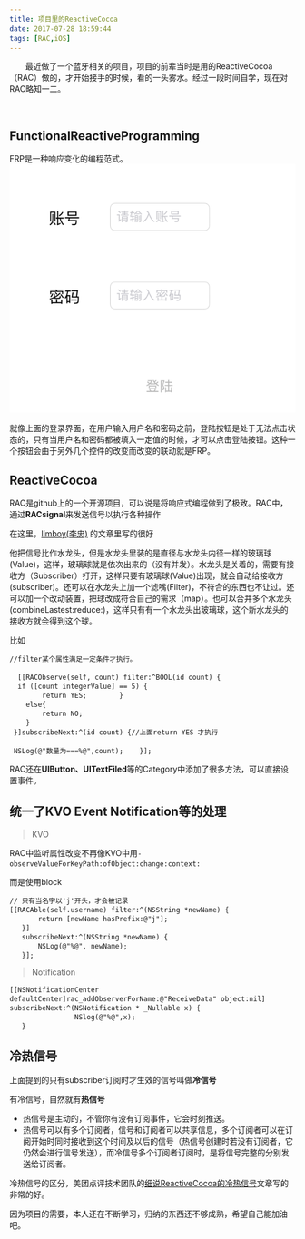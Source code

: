 ```yaml
---
title: 项目里的ReactiveCocoa
date: 2017-07-28 18:59:44
tags: [RAC,iOS] 
---
```




　　最近做了一个蓝牙相关的项目，项目的前辈当时是用的ReactiveCocoa（RAC）做的，才开始接手的时候，看的一头雾水。经过一段时间自学，现在对RAC略知一二。

​	<!-- more -->

## FunctionalReactiveProgramming

FRP是一种响应变化的编程范式。![FRP](/img/FRP.png)



就像上面的登录界面，在用户输入用户名和密码之前，登陆按钮是处于无法点击状态的，只有当用户名和密码都被填入一定值的时候，才可以点击登陆按钮。这种一个按钮会由于另外几个控件的改变而改变的联动就是FRP。

## ReactiveCocoa

RAC是github上的一个开源项目，可以说是将响应式编程做到了极致。RAC中，通过**RACsignal**来发送信号以执行各种操作

在这里，[limboy(李忠)](limboy.me) 的文章里写的很好

他把信号比作水龙头，但是水龙头里装的是直径与水龙头内径一样的玻璃球(Value)，这样，玻璃球就是依次出来的（没有并发）。水龙头是关着的，需要有接收方（Subscriber）打开，这样只要有玻璃球(Value)出现，就会自动给接收方(subscriber)。还可以在水龙头上加一个滤嘴(Filter)，不符合的东西也不让过。还可以加一个改动装置，把球改成符合自己的需求（map）。也可以合并多个水龙头(combineLastest:reduce:)，这样只有有一个水龙头出玻璃球，这个新水龙头的接收方就会得到这个球。



比如

```objc
//filter某个属性满足一定条件才执行。  

  [[RACObserve(self, count) filter:^BOOL(id count) {
  if ([count integerValue] == 5) {            
		return YES;        }
	else{           
	 	return NO;        
	}   
 }]subscribeNext:^(id count) {//上面return YES 才执行   

 NSLog(@"数量为===%@",count);    }];
```



RAC还在**UIButton、UITextFiled**等的Category中添加了很多方法，可以直接设置事件。





## 统一了KVO Event Notification等的处理

> KVO

RAC中监听属性改变不再像KVO中用```-observeValueForKeyPath:ofObject:change:context:```

而是使用block

```objc
// 只有当名字以'j'开头，才会被记录
[[RACAble(self.username) filter:^(NSString *newName) {
       return [newName hasPrefix:@"j"];
   }]
   subscribeNext:^(NSString *newName) {
       NSLog(@"%@", newName);
   }];
```

> Notification

```objc
[[NSNotificationCenter defaultCenter]rac_addObserverForName:@"ReceiveData" object:nil] subscribeNext:^(NSNotification * _Nullable x) {
                NSlog(@"%@",x);
   } 
```



## 冷热信号

上面提到的只有subscriber订阅时才生效的信号叫做**冷信号**

有冷信号，自然就有**热信号**

* 热信号是主动的，不管你有没有订阅事件，它会时刻推送。
* 热信号可以有多个订阅者，信号和订阅者可以共享信息，多个订阅者可以在订阅开始时同时接收到这个时间及以后的信号（热信号创建时若没有订阅者，它仍然会进行信号发送），而冷信号多个订阅者订阅时，是将信号完整的分别发送给订阅者。

冷热信号的区分，美团点评技术团队的[细说ReactiveCocoa的冷热信号](https://tech.meituan.com/talk-about-reactivecocoas-cold-signal-and-hot-signal-part-1.html)文章写的非常的好。





因为项目的需要，本人还在不断学习，归纳的东西还不够成熟，希望自己能加油吧。